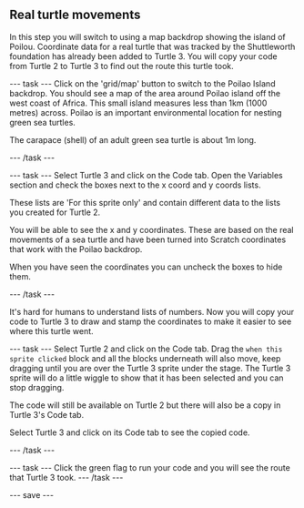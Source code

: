 ## Real turtle movements

In this step you will switch to using a map backdrop showing the island of Poilou. Coordinate data for a real turtle that was tracked by the Shuttleworth foundation has already been added to Turtle 3. You will copy your code from Turtle 2 to Turtle 3 to find out the route this turtle took.

--- task ---
Click on the 'grid/map' button to switch to the Poilao Island backdrop. You should see a map of the area around Poilao island off the west coast of Africa. This small island measures less than 1km (1000 metres) across. Poilao is an important environmental location for nesting green sea turtles.

The carapace (shell) of an adult green sea turtle is about 1m long. 

--- /task ---

--- task ---
Select Turtle 3 and click on the Code tab. Open the Variables section and check the boxes next to the x coord and y coords lists. 

These lists are 'For this sprite only' and contain different data to the lists you created for Turtle 2.

You will be able to see the x and y coordinates. These are based on the real movements of a sea turtle and have been turned into Scratch coordinates that work with the Poilao backdrop. 

When you have seen the coordinates you can uncheck the boxes to hide them. 

--- /task ---

It's hard for humans to understand lists of numbers. Now you will copy your code to Turtle 3 to draw and stamp the coordinates to make it easier to see where this turtle went. 

--- task ---
Select Turtle 2 and click on the Code tab. Drag the `when this sprite clicked` block and all the blocks underneath will also move, keep dragging until you are over the Turtle 3 sprite under the stage. The Turtle 3 sprite will do a little wiggle to show that it has been selected and you can stop dragging. 

The code will still be available on Turtle 2 but there will also be a copy in Turtle 3's Code tab.

Select Turtle 3 and click on its Code tab to see the copied code. 

--- /task ---

--- task ---
Click the green flag to run your code and you will see the route that Turtle 3 took. 
--- /task ---

--- save ---
